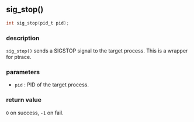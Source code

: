 ## sig\_stop()

```c
int sig_stop(pid_t pid);
```

### description
`sig_stop()` sends a SIGSTOP signal to the target process. This is a wrapper for ptrace.

### parameters
- `pid` : PID of the target process.

### return value
`0` on success, `-1` on fail.
